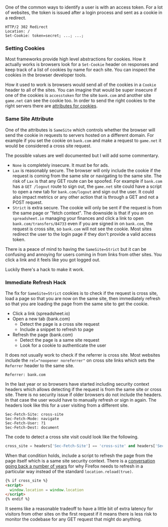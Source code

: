 One of the common ways to identify a user is with an access token. For a lot of websites, the token is issued after a login process and sent as a cookie in a redirect.

```
HTTP/2 302 Redirect
Location: /
Set-Cookie: token=secret; ...; ...;
```

### Setting Cookies

Most frameworks provide high level abstractions for cookies. How it actually works is browsers look for a `Set-Cookie` header on responses and keep track of a list of cookies by name for each site. You can inspect the cookies in the browser developer tools.

How it used to work is browsers would send all of the cookies in a `Cookie` header to all of the sites. You can imagine that would be super insecure if one of the cookies is `accesstoken` for the site `bank.com` and another site `game.net` can see the cookie too. In order to send the right cookies to the right servers there are [attributes for cookies](https://developer.mozilla.org/en-US/docs/Web/HTTP/Headers/Set-Cookie#attributes).

### Same Site Attribute

One of the attributes is `SameSite` which controls whether the browser will send the cookie in requests to servers hosted on a different domain. For example if you set the cookie on `bank.com` and make a request to `game.net` it would be considered a cross site request.

The possible values are well documented but I will add some commentary.

- `None` is completely insecure. It must be for ads.
- `Lax` is reasonably secure. The browser will only include the cookie if the request is coming from the same site or navigating to the same site. The risk of `Lax` is that any GET route can be spoofed. For example if `bank.com` has a `GET /logout` route to sign out, the `game.net` site could have a script to open a new tab for `bank.com/logout` and sign out the user. It could also impact metrics or any other action that is through a GET and not a POST request.
- `Strict` is extra secure. The cookie will only be sent if the request is from the same page or "fetch context". The downside is that if you are on `spreadsheet.io` managing your finances and click a link to open `bank.com/transfers/84733` even if you are signed in on `bank.com`, the request is cross site, so `bank.com` will not see the cookie. Most sites redirect the user to the login page if they don't provide a valid access token.

There is a peace of mind to having the `SameSite=Strict` but it can be confusing and annoying for users coming in from links from other sites. You click a link and it feels like you got logged out.

Luckily there's a hack to make it work.

### Immediate Refresh Hack

The fix for `SameSite=Strict` cookies is to check if the request is cross site, load a page so that you are now on the same site, then immediately refresh so that you are loading the page from the same site to get the cookie.

- Click a link (spreadsheet.io)
- Open a new tab (bank.com)
  - Detect the page is a cross site request
  - Include a snippet to refresh to page
- Refresh the page (bank.com)
  - Detect the page is a same site request
  - Look for a cookie to authenticate the user

It does not usually work to check if the referrer is cross site. Most websites include the `rel="noopener noreferrer"` on cross site links which sets the `Referrer` header to the same site.

```
Referrer: bank.com
```

In the last year or so browsers have started including security context headers which allows detecting if the request is from the same site or cross site. There is no security issue if older browsers do not include the headers. In that case the user would have to manually refresh or sign in again. The headers look like this for a user visiting from a different site.

```
Sec-Fetch-Site: cross-site
Sec-Fetch-Mode: navigate
Sec-Fetch-User: ?1
Sec-Fetch-Dest: document
```

The code to detect a cross site visit could look like the following.

```py
cross_site = headers['Sec-Fetch-Site'] == 'cross-site' and headers['Sec-Fetch-Mode'] == 'navigate' and headers['Sec-Fetch-Dest'] == 'document'
```

When that condition holds, include a script to refresh the page from the page itself which is a same site security context. There is a [conversation going back a number of years](https://bugzilla.mozilla.org/show_bug.cgi?id=1459321) for why Firefox needs to refresh in a particular way instead of the standard `location.reload(true)`.

```html
{% if cross_site %}
<script>
  window.location = window.location
</script>
{% endif %}
```

It seems like a reasonable tradeoff to have a little bit of extra latency for visitors from other sites on the first request if it means there is less risk to monitor the codebase for any GET request that might do anything.
